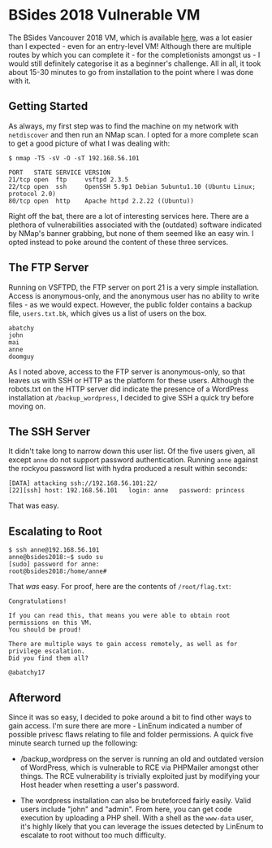 # BSides 2018 Vulnerable VM

The BSides Vancouver 2018 VM, which is available [here](https://www.vulnhub.com/entry/bsides-vancouver-2018-workshop,231/), was a lot easier than I expected - even for an entry-level VM! Although there are multiple routes by which you can complete it - for the completionists amongst us - I would still definitely categorise it as a beginner's challenge. All in all, it took about 15-30 minutes to go from installation to the point where I was done with it.

## Getting Started

As always, my first step was to find the machine on my network with `netdiscover` and then run an NMap scan. I opted for a more complete scan to get a good picture of what I was dealing with:

`$ nmap -T5 -sV -O -sT 192.168.56.101`
```
PORT   STATE SERVICE VERSION
21/tcp open  ftp     vsftpd 2.3.5
22/tcp open  ssh     OpenSSH 5.9p1 Debian 5ubuntu1.10 (Ubuntu Linux; protocol 2.0)
80/tcp open  http    Apache httpd 2.2.22 ((Ubuntu))
```

Right off the bat, there are a lot of interesting services here. There are a plethora of vulnerabilities associated with the (outdated) software indicated by NMap's banner grabbing, but none of them seemed like an easy win. I opted instead to poke around the content of these three services.

## The FTP Server

Running on VSFTPD, the FTP server on port 21 is a very simple installation. Access is anonymous-only, and the anonymous user has no ability to write files - as we would expect. However, the public folder contains a backup file, `users.txt.bk`, which gives us a list of users on the box. 

```
abatchy
john
mai
anne
doomguy
```

As I noted above, access to the FTP server is anonymous-only, so that leaves us with SSH or HTTP as the platform for these users. Although the robots.txt on the HTTP server did indicate the presence of a WordPress installation at `/backup_wordpress`, I decided to give SSH a quick try before moving on.

## The SSH Server

It didn't take long to narrow down this user list. Of the five users given, all except `anne` do not support password authentication. Running `anne` against the rockyou password list with hydra produced a result within seconds:

```
[DATA] attacking ssh://192.168.56.101:22/
[22][ssh] host: 192.168.56.101   login: anne   password: princess
```

That was easy.

## Escalating to Root

```
$ ssh anne@192.168.56.101
anne@bsides2018:~$ sudo su
[sudo] password for anne:
root@bsides2018:/home/anne#
```

That *was* easy. For proof, here are the contents of `/root/flag.txt`:

```
Congratulations!

If you can read this, that means you were able to obtain root permissions on this VM.
You should be proud!

There are multiple ways to gain access remotely, as well as for privilege escalation.
Did you find them all?

@abatchy17
```

## Afterword

Since it was so easy, I decided to poke around a bit to find other ways to gain access. I'm sure there are more - LinEnum indicated a number of possible privesc flaws relating to file and folder permissions. A quick five minute search turned up the following:

* /backup_wordpress on the server is running an old and outdated version of WordPress, which is vulnerable to RCE via PHPMailer amongst other things. The RCE vulnerability is trivially exploited just by modifying your Host header when resetting a user's password.

* The wordpress installation can also be bruteforced fairly easily. Valid users include "john" and "admin". From here, you can get code execution by uploading a PHP shell. With a shell as the `www-data` user, it's highly likely that you can leverage the issues detected by LinEnum to escalate to root without too much difficulty.
